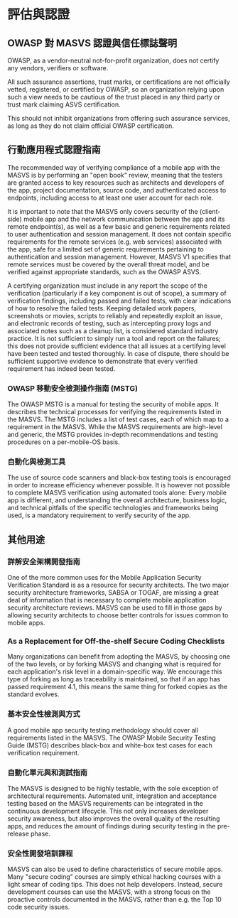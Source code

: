# 評估與認證

## OWASP 對 MASVS 認證與信任標誌聲明

OWASP, as a vendor-neutral not-for-profit organization, does not certify any vendors, verifiers or software.

All such assurance assertions, trust marks, or certifications are not officially vetted, registered, or certified by OWASP, so an organization relying upon such a view needs to be cautious of the trust placed in any third party or trust mark claiming ASVS certification.

This should not inhibit organizations from offering such assurance services, as long as they do not claim official OWASP certification.

## 行動應用程式認證指南

The recommended way of verifying compliance of a mobile app with the MASVS is by performing an "open book" review, meaning that the testers are granted access to key resources such as architects and developers of the app, project documentation, source code, and authenticated access to endpoints, including access to at least one user account for each role.

It is important to note that the MASVS only covers security of the (client-side) mobile app and the network communication between the app and its remote endpoint(s), as well as a few basic and generic requirements related to user authentication and session management. It does not contain specific requirements for the remote services (e.g. web services) associated with the app, safe for a limited set of generic requirements pertaining to authentication and session management. However, MASVS V1 specifies that remote services must be covered by the overall threat model, and be verified against appropriate standards, such as the OWASP ASVS.

A certifying organization must include in any report the scope of the verification (particularly if a key component is out of scope), a summary of verification findings, including passed and failed tests, with clear indications of how to resolve the failed tests. Keeping detailed work papers, screenshots or movies, scripts to reliably and repeatedly exploit an issue, and electronic records of testing, such as intercepting proxy logs and associated notes such as a cleanup list, is considered standard industry practice. It is not sufficient to simply run a tool and report on the failures; this does not provide sufficient evidence that all issues at a certifying level have been tested and tested thoroughly. In case of dispute, there should be sufficient supportive evidence to demonstrate that every verified requirement has indeed been tested.

### OWASP 移動安全檢測操作指南 (MSTG)

The OWASP MSTG is a manual for testing the security of mobile apps. It describes the technical processes for verifying the requirements listed in the MASVS. The MSTG includes a list of test cases, each of which map to a requirement in the MASVS. While the MASVS requirements are high-level and generic, the MSTG provides in-depth recommendations and testing procedures on a per-mobile-OS basis. 

### 自動化與檢測工具

The use of source code scanners and black-box testing tools is encouraged in order to increase efficiency whenever possible. It is however not possible to complete MASVS verification using automated tools alone: Every mobile app is different, and understanding the overall architecture, business logic, and technical pitfalls of the specific technologies and frameworks being used, is a mandatory requirement to verify security of the app.

## 其他用途

### 詳解安全架構開發指南

One of the more common uses for the Mobile Application Security Verification Standard is as a resource for security architects. The two major security architecture frameworks, SABSA or TOGAF, are missing a great deal of information that is necessary to complete mobile application security architecture reviews. MASVS can be used to fill in those gaps by allowing security architects to choose better controls for issues common to mobile apps.

### As a Replacement for Off-the-shelf Secure Coding Checklists

Many organizations can benefit from adopting the MASVS, by choosing one of the two levels, or by forking MASVS and changing what is required for each application's risk level in a domain-specific way. We encourage this type of forking as long as traceability is maintained, so that if an app has passed requirement 4.1, this means the same thing for forked copies as the standard evolves.

### 基本安全性檢測與方式

A good mobile app security testing methodology should cover all requirements listed in the MASVS. The OWASP Mobile Security Testing Guide (MSTG) describes black-box and white-box test cases for each verification requirement.

### 自動化單元與和測試指南

The MASVS is designed to be highly testable, with the sole exception of architectural requirements. Automated unit, integration and acceptance testing based on the MASVS requirements can be integrated in the continuous development lifecycle. This not only increases developer security awareness, but also improves the overall quality of the resulting apps, and reduces the amount of findings during security testing in the pre-release phase.

### 安全性開發培訓課程

MASVS can also be used to define characteristics of secure mobile apps. Many "secure coding" courses are simply ethical hacking courses with a light smear of coding tips. This does not help developers. Instead, secure development courses can use the MASVS, with a strong focus on the proactive controls documented in the MASVS, rather than e.g. the Top 10 code security issues.
